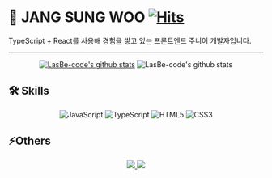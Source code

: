 # 📸 JANG SUNG WOO [![Hits](https://hits.seeyoufarm.com/api/count/incr/badge.svg?url=https%3A%2F%2Fgithub.com%2FLasBe-code&count_bg=%23FF7600&title_bg=%23555555&icon=&icon_color=%23E7E7E7&title=hits&edge_flat=false)](https://hits.seeyoufarm.com)

TypeScript + React를 사용해 경험을 쌓고 있는 프론트엔드 주니어 개발자입니다.

---

<div align=center>

[![LasBe-code's github stats](https://github-readme-stats.vercel.app/api/top-langs/?username=LasBe-code&show_icons=true&hide_border=true&title_color=004386&icon_color=004386&layout=compact)](https://github.com/LasBe-code)
![LasBe-code's github stats](https://github-readme-stats.vercel.app/api?username=LasBe-code&show_icons=true)

</div>

## 🛠 Skills

<div align=center>
 
![JavaScript](https://img.shields.io/badge/JavaScript-F7DF1E.svg?&style=for-the-badge&logo=JavaScript&logoColor=white)
![TypeScript](https://img.shields.io/badge/TypeScript-1877f2.svg?&style=for-the-badge&logo=TypeScript&logoColor=white)
![HTML5](https://img.shields.io/badge/HTML5-E34F26.svg?&style=for-the-badge&logo=HTML5&logoColor=white)
![CSS3](https://img.shields.io/badge/CSS3-1572B6.svg?&style=for-the-badge&logo=CSS3&logoColor=white)
 
</div>

## ⚡️Others

<div align=center>

<a href="https://lasbe.tistory.com/">
    <img 
        src="http://img.shields.io/badge/-Tech%20Blog-black.svg?style=for-the-badge&logo=TV Time&link=https://lasbe.tistory.com/"/>
</a>
 
<a href="https://instagram.com/lasbe_">
    <img 
        src="http://img.shields.io/badge/-Instagram-black.svg?style=for-the-badge&logo=Instagram&link=https://instagram.com/lasbe_/"/>
</a>

</div>
